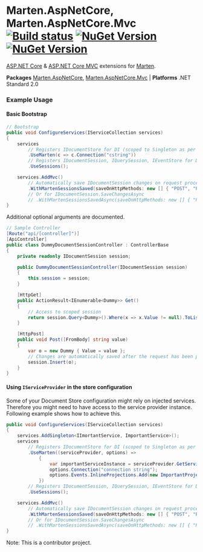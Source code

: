 # Marten.AspNetCore, Marten.AspNetCore.Mvc [![Build status](https://ci.appveyor.com/api/projects/status/y06wrff4yrelm847?svg=true)](https://ci.appveyor.com/project/jokokko/marten-aspnetcore) [![NuGet Version](http://img.shields.io/nuget/v/Marten.AspNetCore.svg?style=flat)](https://www.nuget.org/packages/Marten.AspNetCore/) [![NuGet Version](http://img.shields.io/nuget/v/Marten.AspNetCore.Mvc.svg?style=flat)](https://www.nuget.org/packages/Marten.AspNetCore.Mvc/)
[ASP.NET Core](https://docs.microsoft.com/en-us/aspnet/core/) & [ASP.NET Core MVC](https://docs.microsoft.com/en-us/aspnet/core/) extensions for [Marten](http://jasperfx.github.io/marten/).

**Packages** [Marten.AspNetCore](https://www.nuget.org/packages/Marten.AspNetCore), [Marten.AspNetCore.Mvc](https://www.nuget.org/packages/Marten.AspNetCore.Mvc) | **Platforms** .NET Standard 2.0

### Example Usage

#### Basic Bootstrap
```csharp
// Bootstrap
public void ConfigureServices(IServiceCollection services)
{    
    services
        // Registers IDocumentStore for DI (scoped to Singleton as per Marten best practices)
        .UseMarten(c => c.Connection("cstring"))
        // Registers IDocumentSession, IQuerySession, IEventStore for DI (default scope Scoped)
        .UseSessions();

    services.AddMvc()
        // Automatically save IDocumentSession changes on request processing
        .WithMartenSessionsSaved(saveOnHttpMethods: new [] { "POST", "PATCH" });
        // Or for IDocumentSession.SaveChangesAsync
        // .WithMartenSessionsSavedAsync(saveOnHttpMethods: new [] { "POST", "PATCH" }			
}
```
Additional optional arguments are documented.
```csharp
// Sample Controller
[Route("api/[controller]")]
[ApiController]
public class DummyDocumentSessionController : ControllerBase
{
    private readonly IDocumentSession session;

    public DummyDocumentSessionController(IDocumentSession session)
    {
        this.session = session;
    }

    [HttpGet]
    public ActionResult<IEnumerable<Dummy>> Get()
    {
        // Access to scoped session
        return session.Query<Dummy>().Where(x => x.Value != null).ToList();
    }

    [HttpPost]
    public void Post([FromBody] string value)
    {
        var o = new Dummy { Value = value };
        // Changes are automatically saved after the request has been processed
        session.Insert(o);
    }
}
```

#### Using `IServiceProvider` in the store configuration

Some of your Document Store configuration might rely on injected services. Therefore you might need to have access to the service provider instance.
Following example shows how to achieve this.

```csharp
public void ConfigureServices(IServiceCollection services)
{
    services.AddSingleton<IImortantService, ImportantService>();
    services
        // Registers IDocumentStore for DI (scoped to Singleton as per Marten best practices)
        .UseMarten((serviceProvider, options) =>
            {
                var importantServiceInstance = serviceProvider.GetService<IImortantService>();
                options.Connection("connection string");
                options.Events.InlineProjections.Add(new ImportantProjection(importantServiceInstance));
            })
        // Registers IDocumentSession, IQuerySession, IEventStore for DI (default scope Scoped)
        .UseSessions();

    services.AddMvc()
        // Automatically save IDocumentSession changes on request processing
        .WithMartenSessionsSaved(saveOnHttpMethods: new [] { "POST", "PATCH" });
        // Or for IDocumentSession.SaveChangesAsync
        // .WithMartenSessionsSavedAsync(saveOnHttpMethods: new [] { "POST", "PATCH" }			
}
```

Note: This is a contributor project.
